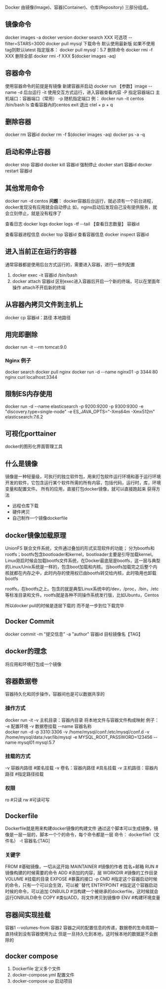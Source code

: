 Docker 由镜像(Image)、容器(Container)、仓库(Repository) 三部分组成。

## 镜像命令
docker images -a
docker version
docker search XXX 可选项 --filter=STARS=3000
docker pull mysql 下载命令 默认使用最新版
    如果不使用tag则默认latest
    指定版本： docker pull mysql：5.7
删除命令
    docker rmi -f XXX
    删除全部  docker rmi -f XXX $(docker images -aq)


## 容器命令
使用容器命令的前提是有镜像
新建容器并启动
    docker run 【参数】image
    --name
    -d 后台运行
    -it 使用交互方式运行，进入容器查看内容
    -P 指定容器端口 主机端口：容器端口（常用）
    -p 随机指定端口
    例： docker run -it centos /bin/bash
        ls 查看容器內的centos exit 退出 ctel + p + q

## 删除容器
docker rm 容器id
docker rm -f $(docker images -aq)
docker ps -a -q

## 启动和停止容器
docker stop 容器id
docker kill 容器id 强制停止
docker start 容器id
docker restart 容器id

## 其他常用命令
docker run -d centos
**问题**：
    docker容器后台运行，就必须有一个前台进程，docker发现没有应用就会自动停止
    如，nginx启动后发现自己没有提供服务，就会立刻停止，就是没有程序了

查看日志 docker logs
docker logs -tf --tail 【查看日志数量】 容器id

查看容器进程信息 docker top 容器id
查看容器信息 docker inspect 容器id

## 进入当前正在运行的容器
通常容器都是使用后台方式运行的，需要进入容器，进行一些列配置
1. docker exec -it 容器id /bin/bash
2. docker attach 容器id
区别exec进入容器后开启一个新的终端，可以在里面年操作
attach不开启新的终端

## 从容器內拷贝文件到主机上
docker cp 容器id：路径  本地路径
## 用完即删除
docker run -it --rm tomcat:9.0

### Nginx 例子
docker search
docker pull nginx
docker run -d --name nginx01 -p 3344:80 nginx
curl localhost:3344

## 限制ES内存使用
docker run -d --name elasticsearch -p 9200:9200 -p 9300:9300 -e "discovery.type=single-node" -e ES_JAVA_OPTS="-Xms64m -Xmx512m" elasticsearch:7.6.2

## 可视化porttainer
docker的图形化界面管理工具

## 什么是镜像
镜像是一种轻量级，可执行的独立软件包，用来打包软件运行环境和基于运行环境开发的软件，它包含运行某个软件所需的所有内容，包括代码，运行时，库，环境变量和配置文件。
所有的应用，直接打包docker镜像，就可以直接跑起来
获得方法 
- 远程仓库下载
- 硬件拷贝
- 自己制作一个镜像dockerfile
## docker镜像加载原理

UnionFS 联合文件系统，文件通过叠加的形式实现软件的功能；
分为bootfs和rootfs；bootfs包含bootloader和kernel，bootloader主要是引导加载kernel。Linux刚启时候会加载bootfs文件系统，在Docker最底层是bootfs，这一层与典型的Linux/Unix系统是一样的，包含boot加载和内核。当bootfs加载完之后整个内核就都在内存之中，此时内存的使用权已由bootfs转交给内核，此时吸用也卸载bootfs

rootfs，在bootfs之上。包含的就是典型Linux系统中的/dev，/proc，/bin，/etc等标准目录和文件。rootfs就是各种不同操作系统发行版，比如Ubuntu，Centos

所以docker pull的时候是逐层下载的 而不是一步到位下载完毕

## Docker Commit
docker commit -m "提交信息" -a "author" 容器id 目标镜像名【TAG】

## docker的理念
将应用和环境打包成一个镜像
## 容器数据卷
容器持久化和同步操作，容器间也是可以数据共享的
### 操作方式
docker run -it -v 主机目录：容器内目录 将本地文件与容器文件构成映射
例子： -e 配置环境 -v 数据卷挂载 --name 容器名称    
docker run -d -p 3310:3306 -v /home/mysql/conf:/etc/mysql/conf.d -v /home/mysql/data:/var/lib/mysql -e MYSQL_ROOT_PASSWORD=123456 --name mysql01 mysql:5.7

### 挂载的方式
-v 容器内路径 #匿名挂载
-v 卷名：容器内路径 #具名挂载
-v 主机路径：容器内路径 #指定路径挂载
### 权限
ro #只读
rw #可读可写

## Dockerfile
Dockerfile就是用来构建docker镜像的构建文件
通过这个脚本可以生成镜像，镜像是一层一层的，脚本一个个的命令，每个命令都是一层
命令：
dockerfile1（文件名） -t 容器名:[TAG]

### 关键字
FROM  #基础镜像，一切从这开始
MAINTAINER  #镜像的作者 姓名+邮箱
RUN         #镜像构建的时候需要的命令
ADD         #添加的内容，层
WORKDIR     #镜像的工作目录
VOLUME      #挂载的目录
EXPOSE      #暴露的接口 -p
CMD         #指定这个容器启动时候的命令，只有一个可以会生效，可以被``替代
ENTRYPOINT  #指定这个容器启动时候的命令，可以追加
ONBUILD     #当构建一个被继承的dockerfile，这时候就会运行ONBUILD命令
COPY        #类似ADD，将文件拷贝到镜像中
ENV         #构建环境变量
## 容器间实现挂载
容器1 --volumes-from 容器2
容器之间的配置信息的传递，数据卷的生命周期一直持续到没有容器使用为止
但是一旦持久化到本地，这时候本地的数据是不会删除的

## docker compose
1. Dockerfile 定义多个文件
2. docker-compose.yml 配置文件
3. docker-compose up 启动项目